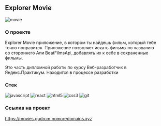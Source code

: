 ## Explorer Movie

![movie](https://user-images.githubusercontent.com/88783602/169522652-5e5104d7-fd7f-46e4-9c9c-687d0d9ebc28.png)

### О проекте

Explorer Movie приложение, в котором ты найдешь фильм, который тебе точно понравится. Приложение позволяет искать фильмы по названию со стороннего Апи BeatFilmsApi, добавлять их к себе в сохраненные фильмы. 

Это часть дипломной работы по курсу Веб-разработчик в Яндекс.Практикум. Находится в процессе разработки

### Стек
  
![javascript](https://user-images.githubusercontent.com/88783602/169494114-6ce33e63-d2f8-45fa-85d4-bca3b784a59e.png)
![react](https://user-images.githubusercontent.com/88783602/169494136-1ce51e69-c8ac-41a4-940d-7eee2c776d37.png)
![html5](https://user-images.githubusercontent.com/88783602/169494195-e9b0e850-0710-4d66-871c-2c4bcee4a6d2.png)
![css3](https://user-images.githubusercontent.com/88783602/169494205-c35c8135-7d2d-46e1-b4fd-82cb386082c6.png)
![git](https://user-images.githubusercontent.com/88783602/169494218-afa3491c-ed75-4dbb-b114-f0c0a41b025b.png)

### Ссылка на проект

https://movies.gudrom.nomoredomains.xyz
